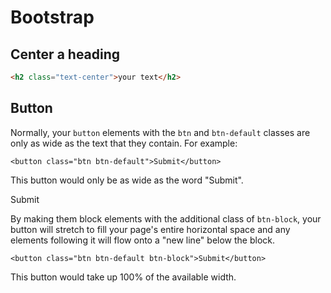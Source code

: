 # Bootstrap

## Center a heading

```html
<h2 class="text-center">your text</h2>
```

## Button

Normally, your `button` elements with the `btn` and `btn-default` classes are only as wide as the text that they contain. For example:

`<button class="btn btn-default">Submit</button>`

This button would only be as wide as the word "Submit".

Submit

By making them block elements with the additional class of `btn-block`, your button will stretch to fill your page's entire horizontal space and any elements following it will flow onto a "new line" below the block.

`<button class="btn btn-default btn-block">Submit</button>`

This button would take up 100% of the available width.
